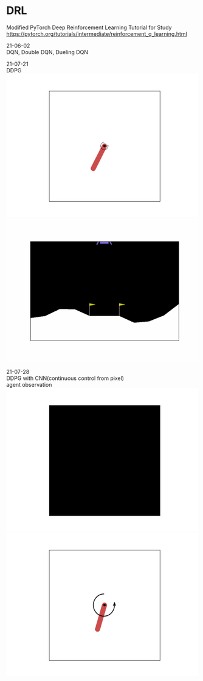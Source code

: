 # DRL

Modified PyTorch Deep Reinforcement Learning Tutorial for Study   
https://pytorch.org/tutorials/intermediate/reinforcement_q_learning.html   

21-06-02   
DQN, Double DQN, Dueling DQN   
   
21-07-21   
DDPG   
![DDPG_gif](./continuous/DDPG_pendulum/episode_1974_return_-233.gif)
![DDPG_gif](./continuous/DDPG_lunarlander/episode_9988_return_271.gif)   
   
21-07-28   
DDPG with CNN(continuous control from pixel)   
agent observation   
![DDPG_gif](./continuous/DDPG_pendulum_control_from_pixel/agent_observation.gif)
![DDPG_gif](./continuous/DDPG_pendulum_control_from_pixel/episode_9974_return_-4.gif)
